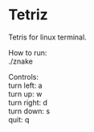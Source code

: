 # Tetriz

Tetris for linux terminal.

How to run:  
./znake  

Controls:  
turn left:  a  
turn up:    w  
turn right: d  
turn down:  s   
quit:       q
